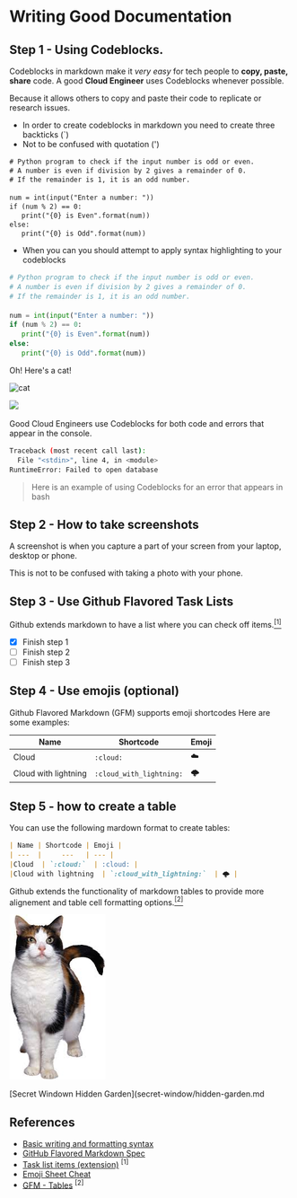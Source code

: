 # Writing Good Documentation

## Step 1 - Using Codeblocks.

Codeblocks in markdown make it *very easy* for tech people to **copy, paste, share** code.
A good __Cloud Engineer__ uses Codeblocks whenever possible.

Because it allows others to copy and paste their code to replicate or research issues.

- In order to create codeblocks in markdown you need to create three backticks (`)
- Not to be confused with quotation (') 

```
# Python program to check if the input number is odd or even.
# A number is even if division by 2 gives a remainder of 0.
# If the remainder is 1, it is an odd number.

num = int(input("Enter a number: "))
if (num % 2) == 0:
   print("{0} is Even".format(num))
else:
   print("{0} is Odd".format(num))
```

 - When you can you should attempt to apply syntax highlighting to your codeblocks

```python
# Python program to check if the input number is odd or even.
# A number is even if division by 2 gives a remainder of 0.
# If the remainder is 1, it is an odd number.

num = int(input("Enter a number: "))
if (num % 2) == 0:
   print("{0} is Even".format(num))
else:
   print("{0} is Odd".format(num))
```
Oh! Here's a cat!

![cat](https://github.com/xhelma/github-docs-example/assets/97184575/6c1d32af-cfe6-4c83-8137-19b711ccb4e7)

<img width="100px" src="https://github.com/xhelma/github-docs-example/assets/97184575/6c1d32af-cfe6-4c83-8137-19b711ccb4e7" />

Good Cloud Engineers use Codeblocks for both code and errors that appear in the console.

```bash
Traceback (most recent call last):
  File "<stdin>", line 4, in <module>
RuntimeError: Failed to open database
```
> Here is an example of using Codeblocks for an error that appears in bash

## Step 2 - How to take screenshots

A screenshot is when you capture a part of your screen from your laptop, desktop or phone.

This is not to be confused with taking a photo with your phone.

## Step 3 - Use Github Flavored Task Lists

Github extends markdown to have a list where you can check off items.[<sup>[1]</sup>](#references)

- [x] Finish step 1
- [ ] Finish step 2
- [ ] Finish step 3

## Step 4 - Use emojis (optional)

Github Flavored Markdown (GFM) supports emoji shortcodes
Here are some examples:

| Name | Shortcode | Emoji |
| ---  |     ---   | --- |
|Cloud  | `:cloud:`  | :cloud: |
|Cloud with lightning  | `:cloud_with_lightning:`  | 🌩️ |

## Step 5 - how to create a table

You can use the following mardown format to create tables: 

```md
| Name | Shortcode | Emoji |
| ---  |     ---   | --- |
|Cloud  | `:cloud:`  | :cloud: |
|Cloud with lightning  | `:cloud_with_lightning:`  | 🌩️ |
```
Github extends the functionality of markdown tables to provide more alignement and table cell formatting options.[<sup>[2]</sup>](#references)

![Cat pic](assets/cat.jpeg)

[Secret Windown Hidden Garden](secret-window/hidden-garden.md

## References

- [Basic writing and formatting syntax](https://docs.github.com/en/get-started/writing-on-github/getting-started-with-writing-and-formatting-on-github/basic-writing-and-formatting-syntax)
- [GitHub Flavored Markdown Spec](https://github.github.com/gfm/) 
- [Task list items (extension)](https://github.github.com/gfm/#task-list-items-extension-) <sup>[1]</sup>
- [Emoji Sheet Cheat](https://github.com/ikatyang/emoji-cheat-sheet/blob/master/README.md)
- [GFM - Tables](https://github.github.com/gfm/#tables-extension-) <sup>[2]</sup>

